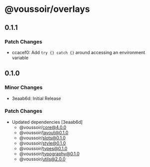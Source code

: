 # @voussoir/overlays

## 0.1.1

### Patch Changes

- ccacef0: Add `try {} catch {}` around accessing an environment variable

## 0.1.0

### Minor Changes

- 3eaab6d: Initial Release

### Patch Changes

- Updated dependencies [3eaab6d]
  - @voussoir/core@4.0.0
  - @voussoir/layout@0.1.0
  - @voussoir/slots@0.1.0
  - @voussoir/style@0.1.0
  - @voussoir/types@0.1.0
  - @voussoir/typography@0.1.0
  - @voussoir/utils@2.0.0
